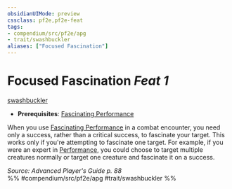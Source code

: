 ```yaml
---
obsidianUIMode: preview
cssclass: pf2e,pf2e-feat
tags:
- compendium/src/pf2e/apg
- trait/swashbuckler
aliases: ["Focused Fascination"]
---
```

# Focused Fascination  *Feat 1*  
[swashbuckler](rules/traits/swashbuckler-apg.md "Swashbuckler Class Trait")  

- **Prerequisites**: [Fascinating Performance](compendium/feats/fascinating-performance.md)

When you use [Fascinating Performance](compendium/feats/fascinating-performance.md) in a combat encounter, you need only a success, rather than a critical success, to fascinate your target. This works only if you're attempting to fascinate one target. For example, if you were an expert in [Performance](compendium/skills.md#Performance), you could choose to target multiple creatures normally or target one creature and fascinate it on a success.

*Source: Advanced Player's Guide p. 88*  
%% #compendium/src/pf2e/apg #trait/swashbuckler %%